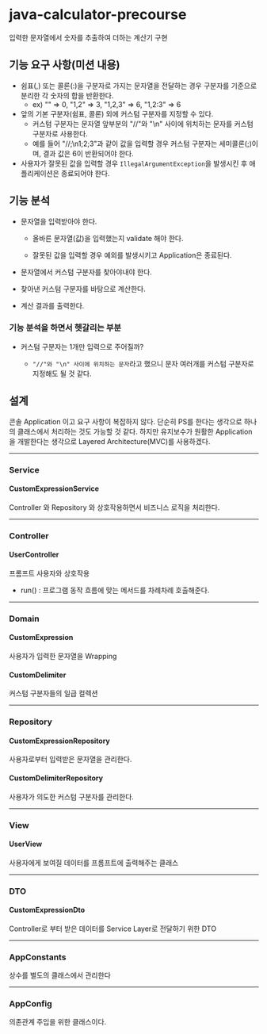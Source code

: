 # java-calculator-precourse
입력한 문자열에서 숫자를 추출하여 더하는 계산기 구현

## 기능 요구 사항(미션 내용)
* 쉼표(,) 또는 콜론(:)을 구분자로 가지는 문자열을 전달하는 경우 구분자를 기준으로 분리한 각 숫자의 합을 반환한다.
  * ex) "" => 0, "1,2" => 3, "1,2,3" => 6, "1,2:3" => 6
* 앞의 기본 구분자(쉼표, 콜론) 외에 커스텀 구분자를 지정할 수 있다. 
  * 커스텀 구분자는 문자열 앞부분의 "//"와 "\n" 사이에 위치하는 문자를 커스텀 구분자로 사용한다.
  * 예를 들어 "//;\n1;2;3"과 같이 값을 입력할 경우 커스텀 구분자는 세미콜론(;)이며, 결과 값은 6이 반환되어야 한다.
* 사용자가 잘못된 값을 입력할 경우 `IllegalArgumentException`을 발생시킨 후 애플리케이션은 종료되어야 한다.

## 기능 분석

* 문자열을 입력받아야 한다.

  * 올바른 문자열(값)을 입력했는지 validate 해야 한다.

  * 잘못된 값을 입력할 경우 예외를 발생시키고 Application은 종료된다.

* 문자열에서 커스텀 구분자를 찾아야내야 한다.

* 찾아낸 커스텀 구분자를 바탕으로 계산한다.

* 계산 결과를 출력한다.

### 기능 분석을 하면서 헷갈리는 부분

* 커스텀 구분자는 1개만 입력으로 주어질까?

  * `"//"와 "\n" 사이에 위치하는 문자`라고 했으니 문자 여러개를 커스텀 구분자로 지정해도 될 것 같다.


## 설계

콘솔 Application 이고 요구 사항이 복잡하지 않다. 단순히 PS를 한다는 생각으로 하나의 클래스에서 처리하는 것도 가능할 것 같다.
하지만 유지보수가 원활한 Application을 개발한다는 생각으로 Layered Architecture(MVC)를 사용하겠다.

----------------------------------------------
### Service

#### CustomExpressionService
Controller 와 Repository 와 상호작용하면서 비즈니스 로직을 처리한다.

----------------------------------------------
### Controller

#### UserController
프롬프트 사용자와 상호작용

* run() : 프로그램 동작 흐름에 맞는 메서드를 차례차례 호출해준다.

----------------------------------------------
### Domain

#### CustomExpression
사용자가 입력한 문자열을 Wrapping 

#### CustomDelimiter
커스텀 구분자들의 일급 컬렉션

----------------------------------------------
### Repository

#### CustomExpressionRepository
사용자로부터 입력받은 문자열을 관리한다.

#### CustomDelimiterRepository
사용자가 의도한 커스텀 구분자를 관리한다.

----------------------------------------------
### View

#### UserView
사용자에게 보여질 데이터를 프롬프트에 출력해주는 클래스

----------------------------------------------
### DTO

#### CustomExpressionDto
Controller로 부터 받은 데이터를 Service Layer로 전달하기 위한 DTO

---------------------------------------------
### AppConstants
상수를 별도의 클래스에서 관리한다

---------------------------------------------
### AppConfig
의존관계 주입을 위한 클래스이다.